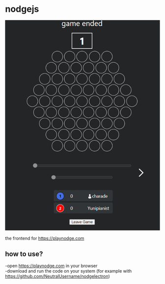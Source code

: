 # nodgejs
![](https://raw.githubusercontent.com/NeutralUsername/nodgejs/master/sCWXaPtDrQ.gif)

the frontend for https://playnodge.com

## how to use?

-open https://playnodge.com in your browser  
-download and run the code on your system (for example with https://github.com/NeutralUsername/nodgelectron)


